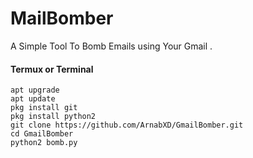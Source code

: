 # MailBomber
A Simple Tool To Bomb Emails using Your Gmail .

#### Termux or Terminal
```
apt upgrade
apt update
pkg install git
pkg install python2
git clone https://github.com/ArnabXD/GmailBomber.git
cd GmailBomber
python2 bomb.py
```
